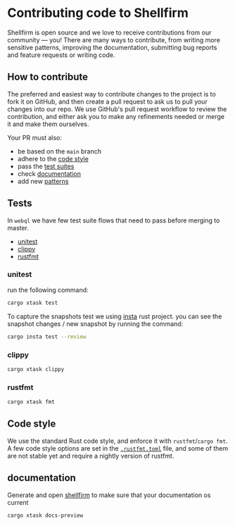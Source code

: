 # Contributing code to Shellfirm

Shellfirm is open source and we love to receive contributions from our community — you! There are many ways to contribute, from writing more sensitive patterns, improving the documentation, submitting bug reports and feature requests or writing code.


## How to contribute

The preferred and easiest way to contribute changes to the project is to fork it on GitHub, and then create a pull request to ask us to pull your changes into our repo. We use GitHub's pull request workflow to review the contribution, and either ask you to make any refinements needed or merge it and make them ourselves.

Your PR must also:

 - be based on the `main` branch
 - adhere to the [code style](#code-style)
 - pass the [test suites](#tests)
 - check [documentation](#documentation)
 - add new [patterns](./docs/add-new-patterns.md)


## Tests

In `webql` we have few test suite flows that need to pass before merging to master.
- [unitest](#unitest)
- [clippy](#clippy)
- [rustfmt](#rustfmt)

### unitest

run the following command:
```bash
cargo xtask test
```

To capture the snapshots test we using [insta](https://github.com/mitsuhiko/insta) rust project. you can see the snapshot changes / new snapshot by running the command:
```bash
cargo insta test --review
```

### clippy
```bash
cargo xtask clippy
```

### rustfmt
```bash
cargo xtask fmt
```

## Code style

We use the standard Rust code style, and enforce it with `rustfmt`/`cargo fmt`.
A few code style options are set in the [`.rustfmt.toml`](./.rustfmt.toml) file, and some of them are not stable yet and require a nightly version of rustfmt.


## documentation

Generate and open [shellfirm](https://github.com/kaplanelad/shellfirm) to make sure that your documentation os current

```bash
cargo xtask docs-preview
```